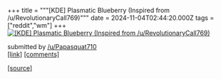 +++
title = """[KDE] Plasmatic Blueberry (Inspired from /u/RevolutionaryCall769)"""
date = 2024-11-04T02:44:20.000Z
tags = ["reddit","wm"]
+++
[![[KDE] Plasmatic Blueberry (Inspired from /u/RevolutionaryCall769)](https://a.thumbs.redditmedia.com/DDZvLdqxSdsYZHWJs8In6Bkc1tf_o6OxQeO-82DglL0.jpg "[KDE] Plasmatic Blueberry (Inspired from /u/RevolutionaryCall769)")](https://www.reddit.com/r/unixporn/comments/1gj4cw4/kde_plasmatic_blueberry_inspired_from/)

submitted by [/u/Papasquat710](https://www.reddit.com/user/Papasquat710)  
[\[link\]](https://www.reddit.com/gallery/1gj4cw4) [\[comments\]](https://www.reddit.com/r/unixporn/comments/1gj4cw4/kde_plasmatic_blueberry_inspired_from/)

[[source]](https://www.reddit.com/r/unixporn/comments/1gj4cw4/kde_plasmatic_blueberry_inspired_from/)
